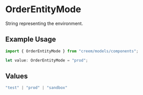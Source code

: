 # OrderEntityMode

String representing the environment.

## Example Usage

```typescript
import { OrderEntityMode } from "creem/models/components";

let value: OrderEntityMode = "prod";
```

## Values

```typescript
"test" | "prod" | "sandbox"
```